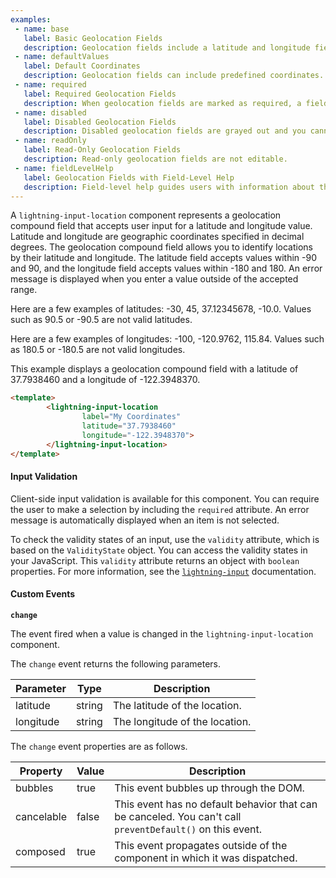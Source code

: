 ```yaml
---
examples:
 - name: base
   label: Basic Geolocation Fields
   description: Geolocation fields include a latitude and longitude field.
 - name: defaultValues
   label: Default Coordinates
   description: Geolocation fields can include predefined coordinates.
 - name: required
   label: Required Geolocation Fields
   description: When geolocation fields are marked as required, a field-level error is thrown if you don't enter a latitude or longitude.
 - name: disabled
   label: Disabled Geolocation Fields
   description: Disabled geolocation fields are grayed out and you cannot interact with them.
 - name: readOnly
   label: Read-Only Geolocation Fields
   description: Read-only geolocation fields are not editable.
 - name: fieldLevelHelp
   label: Geolocation Fields with Field-Level Help
   description: Field-level help guides users with information about the geolocation fields.
---
```


A `lightning-input-location` component represents a geolocation compound field
that accepts user input for a latitude and longitude value. Latitude and
longitude are geographic coordinates specified in decimal degrees. The
geolocation compound field allows you to identify locations by their latitude
and longitude. The latitude field accepts values within -90 and 90, and the
longitude field accepts values within -180 and 180. An error message is
displayed when you enter a value outside of the accepted range.

Here are a few examples of latitudes: -30, 45, 37.12345678, -10.0. Values such
as 90.5 or -90.5 are not valid latitudes.

Here are a few examples of
longitudes: -100, -120.9762, 115.84. Values such as 180.5 or -180.5 are not
valid longitudes.

This example displays a geolocation compound field with a latitude of
37.7938460 and a longitude of -122.3948370.

```html
<template>
        <lightning-input-location
                label="My Coordinates"
                latitude="37.7938460"
                longitude="-122.3948370">
        </lightning-input-location>
</template>
```
#### Input Validation

Client-side input validation is available for this component. You can require
the user to make a selection by including the `required` attribute. An error message
is automatically displayed when an item is not selected.

To check the validity states of an input, use the `validity` attribute, which
is based on the `ValidityState` object. You can access the validity states in
your JavaScript. This `validity` attribute returns an object with
`boolean` properties. For more information, see the
[`lightning-input`](bundle/lightning-input/documentation) documentation.


#### Custom Events

**`change`**

The event fired when a value is changed in the `lightning-input-location` component.

The `change` event returns the following parameters.

Parameter|Type|Description
-----|-----|----------
latitude|string|The latitude of the location.
longitude|string|The longitude of the location.


The `change` event properties are as follows.

Property|Value|Description
-----|-----|----------
bubbles|true|This event bubbles up through the DOM.
cancelable|false|This event has no default behavior that can be canceled. You can't call `preventDefault()` on this event.
composed|true|This event propagates outside of the component in which it was dispatched.
